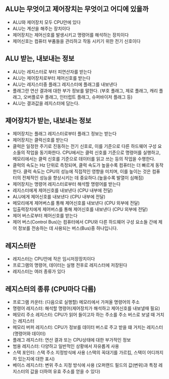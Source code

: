 ## ALU는 무엇이고 제어장치는 무엇이고 어디에 있을까
- ALU와 제어장치 모두 CPU안에 있다
- ALU는 계산을 해주는 장치이다
- 제어장치는 제어신호를 발생시키고 명령어를 해석하는 장치이다
- 제어신호는 컴퓨터 부품들을 관리하고 작동 시키기 위한 전기 신호이다

## ALU 받는, 내보내는 정보
- ALU는 레지스터로 부터 피연산자를 받는다
- ALU는 제어장치로부터 제어신호를 받는다
- ALU는 레지스터중 플래그 레지스터에 플래그를 내보낸다
- 플래그란 연산 결과에 대한 부가 정보를 말한다. (부호 플래그, 제로 플래그, 캐리 플래그, 오버플로우 플래그, 인터럽트 플래그, 슈퍼바이저 플래그 등)  
- ALU는 결과값을 레지스터에 담는다.

## 제어장치가 받는, 내보내는 정보
- 제어장치는 플래그 레지스터로부터 플래그 정보는 받는다
- 제어장치는 클럭신호를 받는다
- 클럭은 일정한 주기로 진동하는 전기 신호로, 이를 기준으로 다른 하드웨어 구성 요소들의 작업을 동기화한다. CPU에서는 클럭 신호를 기준으로 명령어를 실행하고, 메모리에서는 클럭 신호를 기준으로 데이터를 읽고 쓰는 등의 작업을 수행한다.
- 클럭의 속도는 Hz 단위로 측정되며, 클럭 속도가 높을수록 컴퓨터는 더 빠르게 동작한다. 클럭 속도는 CPU의 성능에 직접적인 영향을 미치며, 이를 높이는 것은 컴퓨터의 전체적인 성능을 향상시키는 데 중요하다.(높을수록 발열이 심해짐)
- 제어장치는 명령어 레지스터로부터 해석할 명령어를 받는다
- 레지스터에게 제어신호를 내보낸다 (CPU 내부에 전달)
- ALU에게 제어신호를 내보낸다 (CPU 내부에 전달)
- 메모리에게 제어버스를 통해 제어신호를 내보낸다 (CPU 외부에 전달)
- 입출력장치에게 제어버스를 통해 제어신호를 내보낸다  (CPU 외부에 전달)
- 제어 버스로부터 제어신호를 받는다
- 제어 버스(Control Bus)는 컴퓨터에서 CPU와 다른 하드웨어 구성 요소들 간에 제어 정보를 전송하는 데 사용되는 버스(Bus)중 하나입니다.

## 레지스터란 
- 레지스터는 CPU안에 작은 임시저장장치이다
- 프로그램의 명령어, 데이터는 실행 전후로 레지스터에 저장된다
- 레지스터는 여러 종류가 있다

## 레지스터의 종류 (CPU마다 다름)
- 프로그램 카운터: (다음으로 실행할) 메모리에서 가져올 명령어의 주소
- 명령어 레지스터: 해석할 명령어(제어장치가 해석하고 제어신호를 내보낼때 필요)
- 메모리 주소 레지스터: CPU가 읽어 들이고자 하는 주소를 주소 버스로 보낼 때 거치는 레지스터
- 메모리 버퍼 레지스터: CPU가 정보를 데이터 버스로 주고 받을 떄 거치는 레지스터 (명령어와 데이터)
- 플래그 레지스터: 연산 결과 또는 CPU상태에 대한 부가적인 정보
- 범용 레지스터: 다양하고 일반적인 상황에서 자유롭게 사용
- 스택 포인터: 스택 주소 지정방식에 사용 (스택의 꼭대기를 가르킴, 스택이 어디까지 차 있는지에 대한 표시)
- 베이스 레지스터: 변위 주소 지정 방식에 사용 (오퍼랜드 필드의 값(변위)과 특정 레지스터의 값을 더하여 유효 주소를 얻을 수 있다)




















































